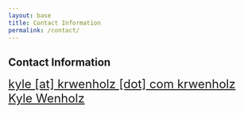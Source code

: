 ```yaml
---
layout: base
title: Contact Information
permalink: /contact/
---
```

## Contact Information ##

<div class="contactinfo">

   <a href="mailto:kyle@krwenholz.com" style="font-size: 24px;">
      <i class="icon-envelope"></i>kyle [at] krwenholz [dot] com
    </a>
    <a href="http://github.com/krwenholz" style="font-size: 24px;">
      <i class="icon-github"></i>krwenholz
    </a>
   <a href="http://www.linkedin.com/pub/kyle-wenholz/59/4a2/966" style="font-size: 24px;">
      <i class="icon-linkedin"></i>Kyle Wenholz
    </a>

</div>
